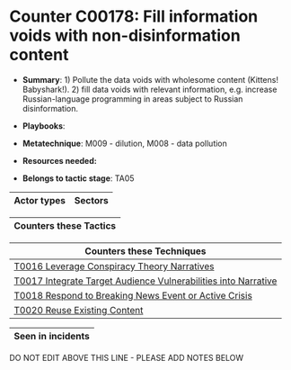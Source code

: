 # Counter C00178: Fill information voids with non-disinformation content

* **Summary**: 1) Pollute the data voids with wholesome content (Kittens! Babyshark!). 2) fill data voids with relevant information, e.g. increase Russian-language programming in areas subject to Russian disinformation.  

* **Playbooks**: 

* **Metatechnique**: M009 - dilution, M008 - data pollution

* **Resources needed:** 

* **Belongs to tactic stage**: TA05


| Actor types | Sectors |
| ----------- | ------- |



| Counters these Tactics |
| ---------------------- |



| Counters these Techniques |
| ------------------------- |
| [T0016 Leverage Conspiracy Theory Narratives](../generated_pages/techniques/T0016.md) |
| [T0017 Integrate Target Audience Vulnerabilities into Narrative](../generated_pages/techniques/T0017.md) |
| [T0018 Respond to Breaking News Event or Active Crisis](../generated_pages/techniques/T0018.md) |
| [T0020 Reuse Existing Content](../generated_pages/techniques/T0020.md) |



| Seen in incidents |
| ----------------- |


DO NOT EDIT ABOVE THIS LINE - PLEASE ADD NOTES BELOW